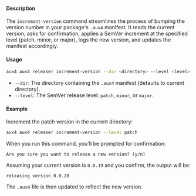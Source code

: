 #### Description

The `increment-version` command streamlines the process of bumping the version number in your package's `.aux4` manifest. It reads the current version, asks for confirmation, applies a SemVer increment at the specified level (patch, minor, or major), logs the new version, and updates the manifest accordingly.

#### Usage

```bash
aux4 aux4 releaser increment-version --dir <directory> --level <level>
```

- `--dir`: The directory containing the `.aux4` manifest (defaults to current directory).
- `--level`: The SemVer release level: `patch`, `minor`, or `major`.

#### Example

Increment the patch version in the current directory:

```bash
aux4 aux4 releaser increment-version --level patch
```

When you run this command, you'll be prompted for confirmation:

```text
Are you sure you want to release a new version? (y/n)
```

Assuming your current version is `0.0.19` and you confirm, the output will be:

```text
releasing version 0.0.20
```

The `.aux4` file is then updated to reflect the new version.